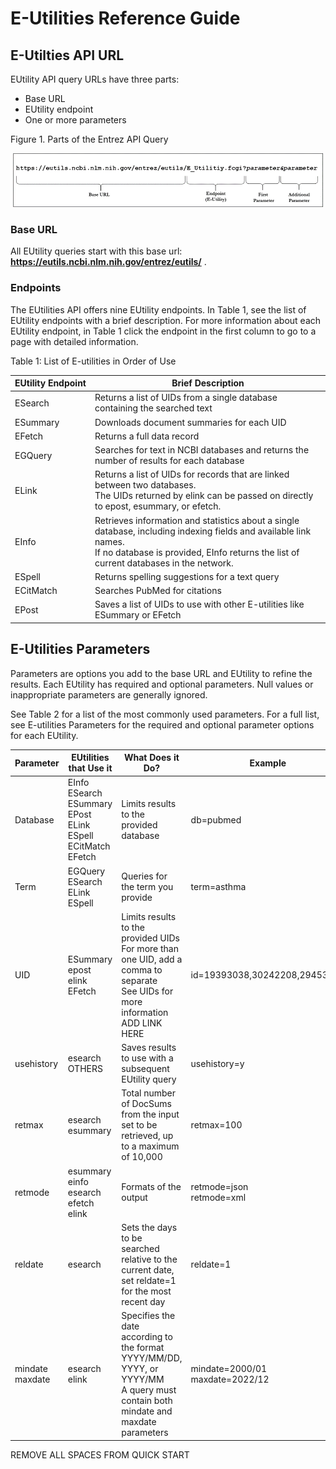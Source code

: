 # E-Utilities Reference Guide

## E-Utilties API URL

EUtility API query URLs have three parts:

* Base URL
* EUtility endpoint
* One or more parameters

Figure 1. Parts of the Entrez API Query

![Parts of the Entrez API Query](apiurlparts.png)

### Base URL

All EUtility queries start with this base url: &nbsp; **https://eutils.ncbi.nlm.nih.gov/entrez/eutils/** .

### Endpoints

The EUtilities API offers nine EUtility endpoints. In Table 1, see the list of EUtility endpoints with a brief description. For more information about each EUtility endpoint, in Table 1 click the endpoint in the first column to go to a page with detailed information. 

Table 1: List of E-utilities in Order of Use

| **EUtility&nbsp;Endpoint** | **Brief Description**  |
| --- | --- |
| ESearch  | Returns a list of UIDs from a single database containing the searched text |
| ESummary   | Downloads document summaries for each UID  |
| EFetch | Returns a full data record |
| EGQuery  | Searches for text in NCBI databases and returns the number of results for each database  |
| ELink  | Returns a list of UIDs for records that are linked between two databases. <br> The UIDs returned by elink can be passed on directly to epost, esummary, or efetch.  |
| EInfo    | Retrieves information and statistics about a single database, including indexing fields and available link names. <br>If no database is provided, EInfo returns the list of current databases in the network.  |
| ESpell    | Returns spelling suggestions for a text query   |
| ECitMatch | Searches PubMed for citations |
| EPost | Saves a list of UIDs to use with other E-utilities like ESummary or EFetch |

## E-Utilities Parameters

Parameters are options you add to the base URL and EUtility to refine the results. Each EUtility has required and optional parameters. Null values or inappropriate parameters are generally ignored.

See Table 2 for a list of the most commonly used parameters. For a full list, see E-utilities Parameters for the required and optional parameter options for each EUtility.

| Parameter | EUtilities that Use it | What Does it Do? | Example | 
| --- |--- |--- |--- |
| Database | EInfo <br>ESearch<br> ESummary <br>EPost<br>ELink<br>ESpell<br>ECitMatch<br>EFetch | Limits results to the provided database |db=pubmed | [See list of database names BROKEN LINK FIX ME] |
| Term | EGQuery <br> ESearch <br> ELink <br> ESpell | Queries for the term you provide  | term=asthma 
| UID | ESummary <br> epost<br>elink<br>EFetch  | Limits results to the provided UIDs <br> For more than one UID, add a comma to separate<br> See UIDs for more information  ADD LINK HERE| id=19393038,30242208,29453458 |  
| usehistory | esearch <br>  OTHERS | Saves results to use with a subsequent EUtility query | usehistory=y |
| retmax | esearch <br> esummary | Total number of DocSums from the input set to be retrieved, up to a maximum of 10,000 | retmax=100 |
| retmode | esummary <br>einfo<br>esearch<br>efetch<br>elink | Formats of the output | retmode=json <br>retmode=xml  | xml is default |
| reldate | esearch | Sets the days to be searched relative to the current date, set reldate=1 for the most recent day | reldate=1 |
| mindate <br> maxdate |  esearch <br> elink | Specifies the date according to the format YYYY/MM/DD, YYYY, or YYYY/MM  <br> A query must contain both mindate and maxdate parameters| mindate=2000/01<br> maxdate=2022/12  | A query must contain both mindate and maxdate parameters | 

REMOVE ALL SPACES FROM QUICK START